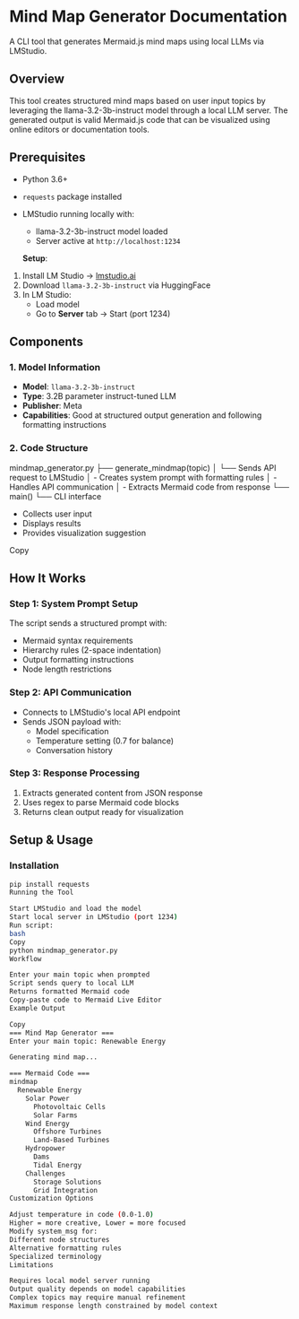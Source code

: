 # Mind Map Generator Documentation

A CLI tool that generates Mermaid.js mind maps using local LLMs via LMStudio.

## Overview
This tool creates structured mind maps based on user input topics by leveraging the llama-3.2-3b-instruct model through a local LLM server. The generated output is valid Mermaid.js code that can be visualized using online editors or documentation tools.

## Prerequisites
- Python 3.6+
- `requests` package installed
- LMStudio running locally with:
  - llama-3.2-3b-instruct model loaded
  - Server active at `http://localhost:1234`
 
  **Setup**:  
1. Install LM Studio → [lmstudio.ai](https://lmstudio.ai)  
2. Download `llama-3.2-3b-instruct` via HuggingFace  
3. In LM Studio:  
   - Load model  
   - Go to **Server** tab → Start (port 1234)  


## Components

### 1. Model Information
- **Model**: `llama-3.2-3b-instruct`
- **Type**: 3.2B parameter instruct-tuned LLM
- **Publisher**: Meta
- **Capabilities**: Good at structured output generation and following formatting instructions

### 2. Code Structure
mindmap_generator.py
├── generate_mindmap(topic)
│ └── Sends API request to LMStudio
│ - Creates system prompt with formatting rules
│ - Handles API communication
│ - Extracts Mermaid code from response
└── main()
└── CLI interface
- Collects user input
- Displays results
- Provides visualization suggestion

Copy

## How It Works

### Step 1: System Prompt Setup
The script sends a structured prompt with:
- Mermaid syntax requirements
- Hierarchy rules (2-space indentation)
- Output formatting instructions
- Node length restrictions

### Step 2: API Communication
- Connects to LMStudio's local API endpoint
- Sends JSON payload with:
  - Model specification
  - Temperature setting (0.7 for balance)
  - Conversation history

### Step 3: Response Processing
1. Extracts generated content from JSON response
2. Uses regex to parse Mermaid code blocks
3. Returns clean output ready for visualization

## Setup & Usage

### Installation
```bash
pip install requests
Running the Tool

Start LMStudio and load the model
Start local server in LMStudio (port 1234)
Run script:
bash
Copy
python mindmap_generator.py
Workflow

Enter your main topic when prompted
Script sends query to local LLM
Returns formatted Mermaid code
Copy-paste code to Mermaid Live Editor
Example Output

Copy
=== Mind Map Generator ===
Enter your main topic: Renewable Energy

Generating mind map...

=== Mermaid Code ===
mindmap
  Renewable Energy
    Solar Power
      Photovoltaic Cells
      Solar Farms
    Wind Energy
      Offshore Turbines
      Land-Based Turbines
    Hydropower
      Dams
      Tidal Energy
    Challenges
      Storage Solutions
      Grid Integration
Customization Options

Adjust temperature in code (0.0-1.0)
Higher = more creative, Lower = more focused
Modify system_msg for:
Different node structures
Alternative formatting rules
Specialized terminology
Limitations

Requires local model server running
Output quality depends on model capabilities
Complex topics may require manual refinement
Maximum response length constrained by model context
